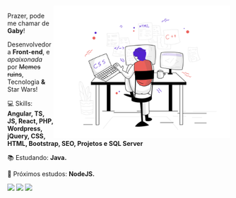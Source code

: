 <img src="image.png" min-width="400px" max-width="400px" width="400px" align="right" alt="iuricode - image">

<p align="left">
  Prazer, pode me chamar de <strong>Gaby</strong>! <br>
</p>

<p>
  Desenvolvedora <strong>Front-end</strong>, e <em>apaixonada</em> por <strike>Memes ruins</strike>, Tecnologia <strong>&</strong> Star Wars!
</p>

<p align="left">
  💻 Skills: <strong>Angular, TS, JS, React, PHP, Wordpress, jQuery, CSS, HTML, Bootstrap, SEO, Projetos e SQL Server</strong>
</p>

<p align="left">
  📚 Estudando: <strong>Java.</strong>
</p>

<p align="left">
  📌 Próximos estudos: <strong>NodeJS.</strong>
</p>

<p align="left">

<a href="https://gabys.dev/" target="_blank" alt="Facebook">
<img src="https://img.shields.io/badge/-Portfolio-d39c00?style=flat-square&labelColor=d39c00&logo=Riseup&logoColor=white&link=http://gabrielaribeiro.info/curriculo/"/></a>

<a href="https://www.linkedin.com/in/gabriela-rneves" target="_blank" alt="Linkedin">
<img src="https://img.shields.io/badge/-Linkedin-blue?style=flat-square&logo=Linkedin&logoColor=white&link=https://www.linkedin.com/in/gabriela-rneves" /></a>

<a href="mailto:gabriela.rneves@outlook.com" target="_blank" alt="gabriela.rneves@outlook.com">
<img src="https://img.shields.io/badge/-Outlook-0f377f?style=flat-square&labelColor=0f377f&logo=microsoft-outlook&logoColor=white&link=gabriela.rneves@outlook.com" /></a>

</p>

